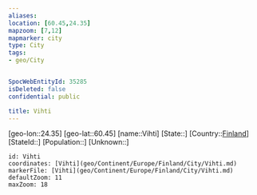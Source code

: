 ```yaml
---
aliases: 
location: [60.45,24.35]
mapzoom: [7,12] 
mapmarker: city 
type: City
tags:
- geo/City


SpocWebEntityId: 35285
isDeleted: false
confidential: public

title: Vihti
---
```

[geo-lon::24.35]
[geo-lat::60.45]
[name::Vihti]
[State::]
[Country::[Finland](geo/Continent/Europe/Finland.md)]
[StateId::]
[Population::]
[Unknown::]


```leaflet
id: Vihti
coordinates: [Vihti](geo/Continent/Europe/Finland/City/Vihti.md)
markerFile: [Vihti](geo/Continent/Europe/Finland/City/Vihti.md)
defaultZoom: 11 
maxZoom: 18
```



